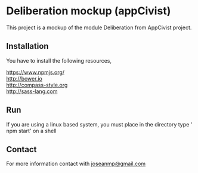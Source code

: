 # Deliberation mockup (appCivist)

This project is a mockup of the module Deliberation from AppCivist project.

## Installation

You have to install the following resources,

https://www.npmjs.org/
<br/>
http://bower.io
<br/>
http://compass-style.org
<br/>
http://sass-lang.com

## Run

If you are using a linux based system, you must place in the directory type ' npm start' on a shell

## Contact

For more information contact with joseanmp@gmail.com

[git]: http://git-scm.com/
[bower]: http://bower.io
[npm]: https://www.npmjs.org/
[node]: http://nodejs.org
[protractor]: https://github.com/angular/protractor
[jasmine]: http://jasmine.github.io
[karma]: http://karma-runner.github.io
[travis]: https://travis-ci.org/
[http-server]: https://github.com/nodeapps/http-server

